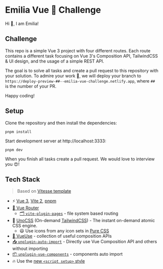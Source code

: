 # Emilia Vue 🖖 Challenge

Hi 👋, I am Emilia!


## Challenge

This repo is a simple Vue 3 project with four different routes. Each route contains a different task focusing on Vue 3's Composition API, TailwindCSS & UI design, and the usage of a simple REST API. 

The goal is to solve all tasks and create a pull request to this repository with your solution. To admire your work 🤩, we will deploy your branch to `https://deploy-preview-##--emilia-vue-challenge.netlify.app`, where `##` is the number of your PR.

Happy coding!

## Setup

Clone the repository and then install the dependencies:

```
pnpm install
```

Start development server at http://localhost:3333:

```
pnpm dev
```

When you finish all tasks create a pull request. We would love to interview you 😍!

## Tech Stack

> Based on [Vitesse template](https://github.com/antfu/vitesse-lite)

- ⚡️ [Vue 3](https://github.com/vuejs/core), [Vite 2](https://github.com/vitejs/vite), [pnpm](https://pnpm.js.org/)
- [🧭 Vue Router](https://github.com/vuejs/vue-router)
  - [🗂 `vite-plugin-pages`](https://github.com/hannoeru/vite-plugin-pages) - file system based routing
- 🎨 [UnoCSS](https://github.com/antfu/unocss) (On-demand [TailwindCSS](https://tailwindcss.com/)) - The instant on-demand atomic CSS engine.
    - 😃 Use icons from any icon sets in [Pure CSS](https://github.com/antfu/unocss/tree/main/packages/preset-icons)
- [🧩 VueUse](https://github.com/antfu/vueuse) - collection of useful composition APIs
- [📥 `unplugin-auto-import`](https://github.com/antfu/unplugin-auto-import) - Directly use Vue Composition API and others without importing
- [📦 `unplugin-vue-components`](https://github.com/antfu/unplugin-vue-components) - components auto import
- 🔥 Use the [new `<script setup>` style](https://vuejs.org/api/sfc-script-setup.html)
